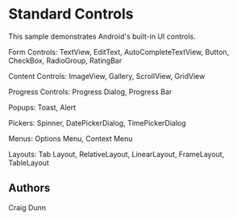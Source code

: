 Standard Controls
=====================

This sample demonstrates Android's built-in UI controls.

Form Controls: TextView, EditText, AutoCompleteTextView, Button, CheckBox, RadioGroup, RatingBar

Content Controls: ImageView, Gallery, ScrollView, GridView

Progress Controls: Progress Dialog, Progress Bar

Popups: Toast, Alert

Pickers: Spinner, DatePickerDialog, TimePickerDialog

Menus: Options Menu, Context Menu

Layouts: Tab Layout, RelativeLayout, LinearLayout, FrameLayout, TableLayout


Authors
-------

Craig Dunn